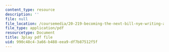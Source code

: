 ```yaml
---
content_type: resource
description: ''
file: null
file_location: /coursemedia/20-219-becoming-the-next-bill-nye-writing-and-hosting-the-educational-show-january-iap-2015/990c48c43a66b488eea9df7b87512f5f_BZfqcnlpofI.pdf
file_type: application/pdf
resourcetype: Document
title: 3play pdf file
uid: 990c48c4-3a66-b488-eea9-df7b87512f5f
---
```

